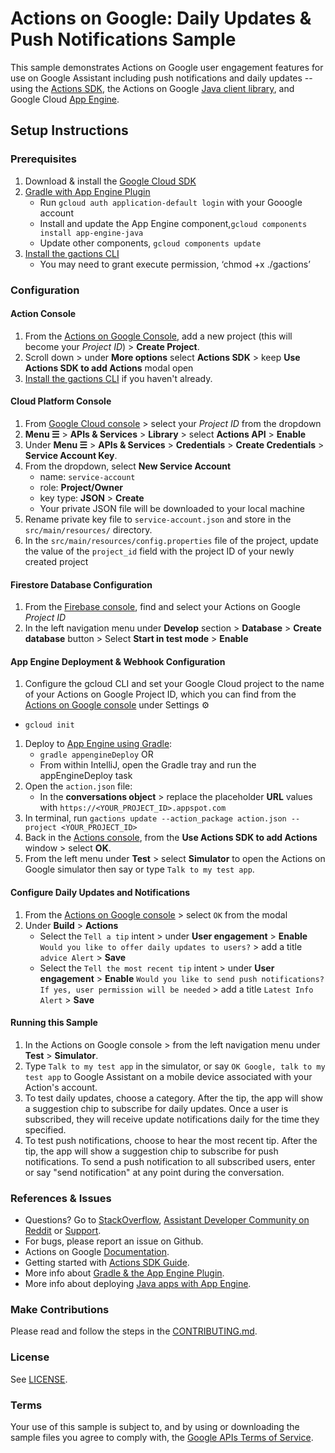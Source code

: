 # Actions on Google: Daily Updates & Push Notifications Sample

This sample demonstrates Actions on Google user engagement features for use on Google Assistant including push notifications and daily updates -- using the [Actions SDK](https://developers.google.com/actions/sdk/),
the Actions on Google [Java client library](https://github.com/actions-on-google/actions-on-google-java), and
Google Cloud [App Engine](https://cloud.google.com/appengine/docs/standard/java/quickstart).

## Setup Instructions
### Prerequisites
1. Download & install the [Google Cloud SDK](https://cloud.google.com/sdk/docs/)
1. [Gradle with App Engine Plugin](https://cloud.google.com/appengine/docs/flexible/java/using-gradle)
    + Run `gcloud auth application-default login` with your Gooogle account
    + Install and update the App Engine component,`gcloud components install app-engine-java`
    + Update other components, `gcloud components update`
1.  [Install the gactions CLI](https://developers.google.com/actions/tools/gactions-cli)
    + You may need to grant execute permission, ‘chmod +x ./gactions’

### Configuration

#### Action Console
1. From the [Actions on Google Console](https://console.actions.google.com/), add a new project (this will become your *Project ID*) > **Create Project**.
1. Scroll down > under **More options** select **Actions SDK** > keep **Use Actions SDK to add Actions** modal open
1. [Install the gactions CLI](https://developers.google.com/actions/tools/gactions-cli) if you haven't already.

#### Cloud Platform Console
1. From [Google Cloud console](https://console.cloud.google.com/) > select your *Project ID* from the dropdown
1. **Menu ☰** > **APIs & Services** > **Library** > select **Actions API** > **Enable**
1. Under **Menu ☰** > **APIs & Services** > **Credentials** > **Create Credentials** > **Service Account Key**.
1. From the dropdown, select **New Service Account**
    + name:  `service-account`
    + role:  **Project/Owner**
    + key type: **JSON** > **Create**
    + Your private JSON file will be downloaded to your local machine
1. Rename private key file to `service-account.json` and store in the `src/main/resources/` directory.
1. In the `src/main/resources/config.properties` file of the project, update the value of the `project_id` field with the project ID of your newly created project

#### Firestore Database Configuration
1. From the [Firebase console](https://console.firebase.google.com), find and select your Actions on Google *Project ID*
1. In the left navigation menu under **Develop** section > **Database** > **Create database** button > Select **Start in test mode** > **Enable**

#### App Engine Deployment & Webhook Configuration
 1. Configure the gcloud CLI and set your Google Cloud project to the name of your Actions on Google Project ID, which you can find from the [Actions on Google console](https://console.actions.google.com/) under Settings ⚙
   + `gcloud init`
1. Deploy to [App Engine using Gradle](https://cloud.google.com/appengine/docs/flexible/java/using-gradle):
   + `gradle appengineDeploy` OR
   +  From within IntelliJ, open the Gradle tray and run the appEngineDeploy task
1. Open the `action.json` file:
   + In the **conversations object** > replace the placeholder **URL** values with `https://<YOUR_PROJECT_ID>.appspot.com`
1. In terminal, run `gactions update --action_package action.json --project <YOUR_PROJECT_ID>`
1. Back in the [Actions console](https://console.actions.google.com), from the **Use Actions SDK to add Actions** window > select **OK**.
1. From the left menu under **Test** > select **Simulator** to open the Actions on Google simulator then say or type `Talk to my test app`.

#### Configure Daily Updates and Notifications
1. From the [Actions on Google console](https://console.actions.google.com) > select `OK` from the modal
1. Under **Build** > **Actions**
    + Select the `Tell a tip` intent > under **User engagement** > **Enable** `Would you like to offer daily updates to users?` > add a title `advice Alert` > **Save**
    + Select the `Tell the most recent tip` intent > under **User engagement** > **Enable** `Would you like to send push notifications? If yes, user permission will be needed` > add a title `Latest Info Alert` > **Save**

#### Running this Sample
1. In the Actions on Google console > from the left navigation menu under **Test** > **Simulator**.
1. Type `Talk to my test app` in the simulator, or say `OK Google, talk to my test app` to Google Assistant on a mobile device associated with your Action's account.
1. To test daily updates, choose a category. After the tip, the app will show a suggestion chip to subscribe for daily updates. Once a user is subscribed, they will receive update notifications daily for the time they specified.
1. To test push notifications, choose to hear the most recent tip. After the tip, the app will show
   a suggestion chip to subscribe for push notifications. To send a push notification to all subscribed users, enter or say "send notification" at any point during the conversation.

### References & Issues
+ Questions? Go to [StackOverflow](https://stackoverflow.com/questions/tagged/actions-on-google), [Assistant Developer Community on Reddit](https://www.reddit.com/r/GoogleAssistantDev/) or [Support](https://developers.google.com/actions/support/).
+ For bugs, please report an issue on Github.
+ Actions on Google [Documentation](https://developers.google.com/actions/extending-the-assistant).
+ Getting started with [Actions SDK Guide](https://developers.google.com/actions/sdk/).
+ More info about [Gradle & the App Engine Plugin](https://cloud.google.com/appengine/docs/flexible/java/using-gradle).
+ More info about deploying [Java apps with App Engine](https://cloud.google.com/appengine/docs/standard/java/quickstart).

### Make Contributions
Please read and follow the steps in the [CONTRIBUTING.md](CONTRIBUTING.md).

### License
See [LICENSE](LICENSE).

### Terms
Your use of this sample is subject to, and by using or downloading the sample files you agree to comply with, the [Google APIs Terms of Service](https://developers.google.com/terms/).
